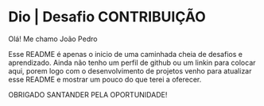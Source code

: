 # Dio | Desafio CONTRIBUIÇÃO

Olá! Me chamo João Pedro

Esse README é apenas o inicio de uma caminhada cheia de desafios e aprendizado. Ainda não tenho um perfil de github ou um linkin para colocar aqui, porem logo com o desenvolvimento de projetos venho para atualizar esse README e mostrar um pouco do que terei a oferecer.

OBRIGADO SANTANDER PELA OPORTUNIDADE!
